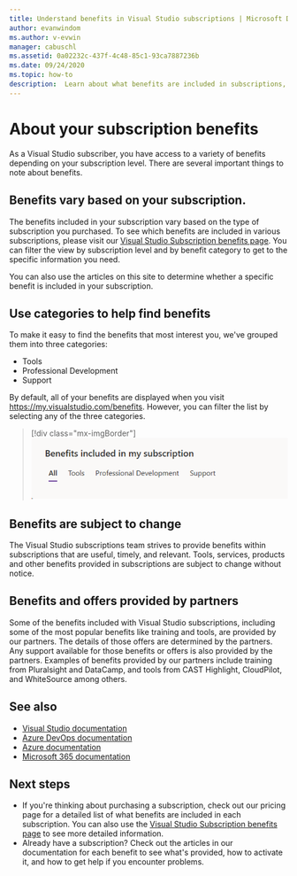 ```yaml
---
title: Understand benefits in Visual Studio subscriptions | Microsoft Docs
author: evanwindom
ms.author: v-evwin
manager: cabuschl
ms.assetid: 0a02232c-437f-4c48-85c1-93ca7887236b
ms.date: 09/24/2020
ms.topic: how-to
description:  Learn about what benefits are included in subscriptions, and how to activate them.
---
```


# About your subscription benefits
As a Visual Studio subscriber, you have access to a variety of benefits depending on your subscription level.  There are several important things to note about benefits.

## Benefits vary based on your subscription. 
The benefits included in your subscription vary based on the type of subscription you purchased.  To see which benefits are included in various subscriptions, please visit our [Visual Studio Subscription benefits page](https://visualstudio.microsoft.com/vs/benefits/).  You can filter the view by subscription level and by benefit category to get to the specific information you need. 

You can also use the articles on this site to determine whether a specific benefit is included in your subscription. 

## Use categories to help find benefits
To make it easy to find the benefits that most interest you, we've grouped them into three categories: 
- Tools
- Professional Development
- Support

By default, all of your benefits are displayed when you visit <https://my.visualstudio.com/benefits>.  However, you can filter the list by selecting any of the three categories.

   > [!div class="mx-imgBorder"]
   > ![Filter the list of benefits by category](_img/about-benefits/categories.png "Choose a category to filter the list of available benefits.")

## Benefits are subject to change
The Visual Studio subscriptions team strives to provide benefits within subscriptions that are useful, timely, and relevant.  Tools, services, products and other benefits provided in subscriptions are subject to change without notice. 

## Benefits and offers provided by partners
Some of the benefits included with Visual Studio subscriptions, including some of the most popular benefits like training and tools, are provided by our partners.  The details of those offers are determined by the partners.  Any support available for those benefits or offers is also provided by the partners.  Examples of benefits provided by our partners include training from Pluralsight and DataCamp, and tools from CAST Highlight, CloudPilot, and WhiteSource among others.

## See also
- [Visual Studio documentation](/visualstudio/)
- [Azure DevOps documentation](/azure/devops/)
- [Azure documentation](/azure/)
- [Microsoft 365 documentation](/microsoft-365/)

## Next steps
- If you're thinking about purchasing a subscription, check out our pricing page for a detailed list of what benefits are included in each subscription.  You can also use the [Visual Studio Subscription benefits page](https://visualstudio.microsoft.com/vs/benefits/) to see more detailed information.  
- Already have a subscription?  Check out the articles in our documentation for each benefit to see what's provided, how to activate it, and how to get help if you encounter problems. 
